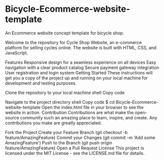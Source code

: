 # Bicycle-Ecommerce-website-template
An Ecommerce website concept template for bicycle shop. 

Welcome to the repository for Cycle Shop Website, an e-commerce platform for selling cycles online. The website is built with HTML, CSS, and JavaScript.

Features
Responsive design for a seamless experience on all devices
Easy navigation with a clear product catalog
Secure payment gateway integration
User registration and login system
Getting Started
These instructions will get you a copy of the project up and running on your local machine for development and testing purposes.

Clone the repository to your local machine
shell
Copy code

Navigate to the project directory
shell
Copy code
$ cd Bicycle-Ecommerce-website-template
Open the index.html file in your browser to see the website in action.
Contribution
Contributions are what make the open-source community such an amazing place to learn, inspire, and create. Any contributions you make are greatly appreciated.

Fork the Project
Create your Feature Branch (git checkout -b feature/AmazingFeature)
Commit your Changes (git commit -m 'Add some AmazingFeature')
Push to the Branch (git push origin feature/AmazingFeature)
Open a Pull Request
License
This project is licensed under the MIT License - see the LICENSE.md file for details.
